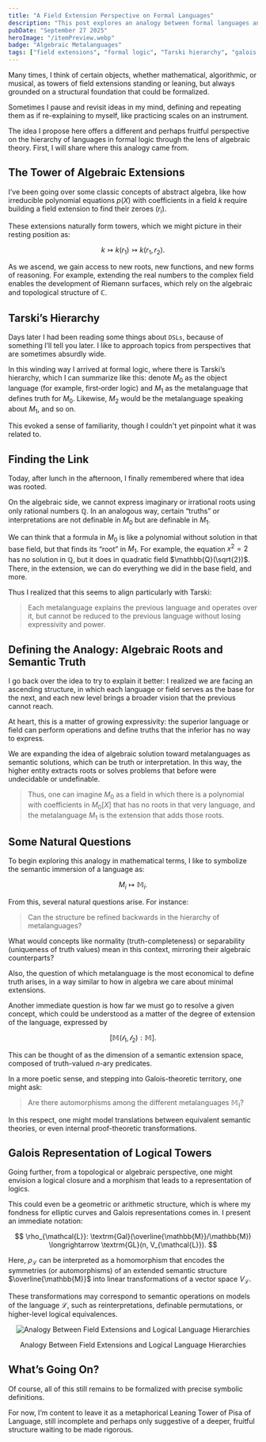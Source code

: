 ```yaml
---
title: "A Field Extension Perspective on Formal Languages"
description: "This post explores an analogy between formal languages and field extensions, using ideas from Galois theory to reframe truth, interpretation, and metalanguage hierarchies in logic."
pubDate: "September 27 2025"
heroImage: "/itemPreview.webp"
badge: "Algebraic Metalanguages"
tags: ["field extensions", "formal logic", "Tarski hierarchy", "galois representation", "metalanguages", "mathematics"]
---
```


Many times, I think of certain objects, whether mathematical, algorithmic, or musical, as towers of field extensions standing or leaning, but always grounded on a structural foundation that could be formalized.

Sometimes I pause and revisit ideas in my mind, defining and repeating them as if re-explaining to myself, like practicing scales on an instrument.

The idea I propose here offers a different and perhaps fruitful perspective on the hierarchy of languages in formal logic through the lens of algebraic theory. First, I will share where this analogy came from.

## The Tower of Algebraic Extensions

I’ve been going over some classic concepts of abstract algebra, like how irreducible polynomial equations $p(X)$ with coefficients in a field $k$ require building a field extension to find their zeroes ($r_i$).

These extensions naturally form towers, which we might picture in their resting position as:

$$
k \rightarrowtail k(r_1) \rightarrowtail k(r_1, r_2).
$$

As we ascend, we gain access to new roots, new functions, and new forms of reasoning. For example, extending the real numbers to the complex field enables the development of Riemann surfaces, which rely on the algebraic and topological structure of $\mathbb{C}$.

## Tarski’s Hierarchy

Days later I had been reading some things about `DSLs`, because of something I’ll tell you later. I like to approach topics from perspectives that are sometimes absurdly wide.

In this winding way I arrived at formal logic, where there is Tarski’s hierarchy, which I can summarize like this: denote $M_0$ as the object language (for example, first‑order logic) and $M_1$ as the metalanguage that defines truth for $M_0$.
Likewise, $M_2$ would be the metalanguage speaking about $M_1$, and so on.

This evoked a sense of familiarity, though I couldn't yet pinpoint what it was related to.

## Finding the Link

Today, after lunch in the afternoon, I finally remembered where that idea was rooted.

On the algebraic side, we cannot express imaginary or irrational roots using only rational numbers $\mathbb{Q}$. In an analogous way, certain “truths” or interpretations are not definable in $M_0$ but are definable in $M_1$.

We can think that a formula in $M_0$ is like a polynomial without solution in that base field, but that finds its “root” in $M_1$. For example, the equation $x^2 = 2$ has no solution in $\mathbb{Q}$, but it does in quadratic field $\mathbb{Q}(\sqrt{2})$.
There, in the extension, we can do everything we did in the base field, and more.

Thus I realized that this seems to align particularly with Tarski:

> Each metalanguage explains the previous language and operates over it, but cannot be reduced to the previous language without losing expressivity and power.

## Defining the Analogy: Algebraic Roots and Semantic Truth

I go back over the idea to try to explain it better: I realized we are facing an ascending structure, in which each language or field serves as the base for the next, and each new level brings a broader vision that the previous cannot reach.

At heart, this is a matter of growing expressivity: the superior language or field can perform operations and define truths that the inferior has no way to express.

We are expanding the idea of algebraic solution toward metalanguages as semantic solutions, which can be truth or interpretation.
In this way, the higher entity extracts roots or solves problems that before were undecidable or undefinable.

> Thus, one can imagine $M_0$ as a field in which there is a polynomial with coefficients in $M_0[X]$ that has no roots in that very language, and the metalanguage $M_1$ is the extension that adds those roots.

## Some Natural Questions

To begin exploring this analogy in mathematical terms, I like to symbolize the semantic immersion of a language as:

$$
M_i \mapsto \mathbb{M}_i.
$$

From this, several natural questions arise. For instance:
> Can the structure be refined backwards in the hierarchy of metalanguages?

What would concepts like normality (truth-completeness) or separability (uniqueness of truth values) mean in this context, mirroring their algebraic counterparts?

Also, the question of which metalanguage is the most economical to define truth arises, in a way similar to how in algebra we care about minimal extensions.

Another immediate question is how far we must go to resolve a given concept, which could be understood as a matter of the degree of extension of the language, expressed by

$$
[\mathbb{M}(\mathcal{l}_1, \mathcal{l}_2) : \mathbb{M}].
$$

This can be thought of as the dimension of a semantic extension space, composed of truth-valued $n$-ary predicates.

In a more poetic sense, and stepping into Galois-theoretic territory, one might ask:

> Are there automorphisms among the different metalanguages $\mathbb{M_i}$?

In this respect, one might model translations between equivalent semantic theories, or even internal proof-theoretic transformations.

## Galois Representation of Logical Towers

Going further, from a topological or algebraic perspective, one might envision a logical closure and a morphism that leads to a representation of logics.

This could even be a geometric or arithmetic structure, which is where my fondness for elliptic curves and Galois representations comes in. I present an immediate notation:

$$
\rho_{\mathcal{L}}: \textrm{Gal}(\overline{\mathbb{M}}/\mathbb{M}) \longrightarrow \textrm{GL}(n, V_{\mathcal{L}}).
$$

Here, $\rho_{\mathcal{L}}$ can be interpreted as a homomorphism that encodes the symmetries (or automorphisms) of an extended semantic structure $\overline{\mathbb{M}}$ into linear transformations of a vector space $V_{\mathcal{L}}$.

These transformations may correspond to semantic operations on models of the language $\mathcal{L}$, such as reinterpretations, definable permutations, or higher-level logical equivalences.

<div align="center">
  <img src="/svg-ggb/blog-FORMAL-LANG-GALOIS.svg" alt="Analogy Between Field Extensions and Logical Language Hierarchies" class="w-full" />
  <p>Analogy Between Field Extensions and Logical Language Hierarchies</p>
</div>

## What’s Going On?

Of course, all of this still remains to be formalized with precise symbolic definitions.


For now, I’m content to leave it as a metaphorical Leaning Tower of Pisa of Language, still incomplete and perhaps only suggestive of a deeper, fruitful structure waiting to be made rigorous.
